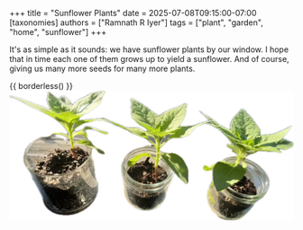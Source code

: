 +++
title = "Sunflower Plants"
date = 2025-07-08T09:15:00-07:00
[taxonomies]
authors = ["Ramnath R Iyer"]
tags = ["plant", "garden", "home", "sunflower"]
+++

It's as simple as it sounds: we have sunflower plants by our window. I hope that in time each one of
them grows up to yield a sunflower. And of course, giving us many more seeds for many more plants.

{{ borderless() }}
![Sunflower Plants](sunflower-plants.webp "Sunflower Plants")

